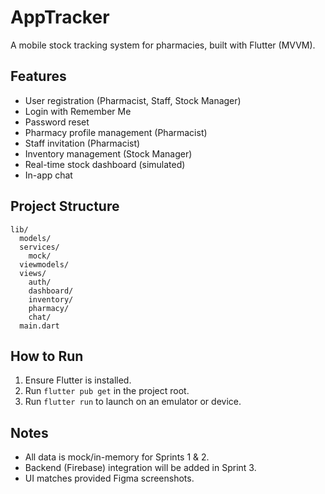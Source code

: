 # AppTracker

A mobile stock tracking system for pharmacies, built with Flutter (MVVM).

## Features
- User registration (Pharmacist, Staff, Stock Manager)
- Login with Remember Me
- Password reset
- Pharmacy profile management (Pharmacist)
- Staff invitation (Pharmacist)
- Inventory management (Stock Manager)
- Real-time stock dashboard (simulated)
- In-app chat 

## Project Structure
```
lib/
  models/
  services/
    mock/
  viewmodels/
  views/
    auth/
    dashboard/
    inventory/
    pharmacy/
    chat/
  main.dart
```

## How to Run
1. Ensure Flutter is installed.
2. Run `flutter pub get` in the project root.
3. Run `flutter run` to launch on an emulator or device.

## Notes
- All data is mock/in-memory for Sprints 1 & 2.
- Backend (Firebase) integration will be added in Sprint 3.
- UI matches provided Figma screenshots. 
